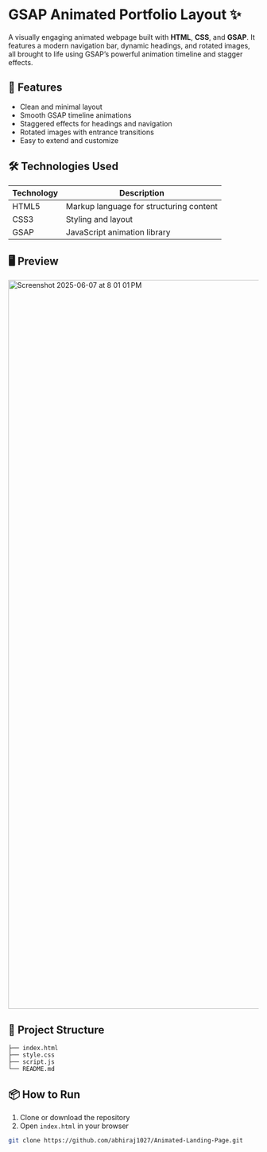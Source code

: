 # GSAP Animated Portfolio Layout ✨

A visually engaging animated webpage built with **HTML**, **CSS**, and **GSAP**. It features a modern navigation bar, dynamic headings, and rotated images, all brought to life using GSAP’s powerful animation timeline and stagger effects.

## 🚀 Features

- Clean and minimal layout  
- Smooth GSAP timeline animations  
- Staggered effects for headings and navigation  
- Rotated images with entrance transitions  
- Easy to extend and customize  

## 🛠️ Technologies Used

| Technology | Description                            |
|------------|----------------------------------------|
| HTML5      | Markup language for structuring content |
| CSS3       | Styling and layout                     |
| GSAP       | JavaScript animation library           |

## 🖥️ Preview

<img width="1467" alt="Screenshot 2025-06-07 at 8 01 01 PM" src="https://github.com/user-attachments/assets/f1f06398-c762-4648-aab8-dccc63c27816" />

## 📁 Project Structure

```
├── index.html
├── style.css
├── script.js
└── README.md
```

## 📦 How to Run

1. Clone or download the repository  
2. Open `index.html` in your browser

```bash
git clone https://github.com/abhiraj1027/Animated-Landing-Page.git
```
